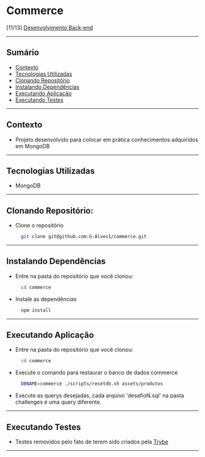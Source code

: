 # Commerce
[11/13] [Desenvolvimento Back-end](https://github.com/G-Alves1/Trybe/tree/main/03_Desenvolvimento-Back-end)

---

## Sumário

- [Contexto](#contexto)
- [Tecnologias Utilizadas](#tecnologias-utilizadas)
- [Clonando Repositório](#clonando-repositório)
- [Instalando Dependências](#instalando-dependências)
- [Executando Aplicação](#executando-aplicação)
- [Executando Testes](#executando-testes)

---

## Contexto

* Projeto desenvolvido para colocar em prática conhecimentos adquiridos em MongoDB

---

## Tecnologias Utilizadas

* MongoDB

---

## Clonando Repositório:

* Clone o repositório
  ```sh
    git clone git@github.com:G-Alves1/commerce.git
  ```

---

## Instalando Dependências

* Entre na pasta do repositório que você clonou:
  ```sh
    cd commerce
  ```

* Instale as dependências
  ```sh
    npm install
  ```

---

## Executando Aplicação

* Entre na pasta do repositório que você clonou:
  ```sh
    cd commerce
  ```

* Execute o comando para restaurar o banco de dados commerce
  ```sh
    DBNAME=commerce ./scripts/resetdb.sh assets/produtos
  ```

* Execute as querys desejadas, cada arquivo 'desafioN.sql' na pasta challenges é uma query diferente.

---

## Executando Testes

* Testes removidos pelo fato de terem sido criados pela [Trybe](https://www.betrybe.com/)

---
